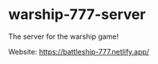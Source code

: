 # warship-777-server
 The server for the warship game!

Website: https://battleship-777.netlify.app/
